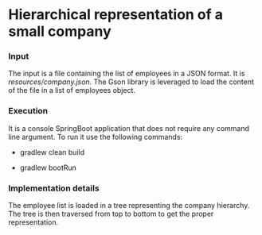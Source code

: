 # Hierarchical representation of a small company

### Input
The input is a file containing the list of employees in a JSON format. It is _resources/company.json_.
The Gson library is leveraged to load the content of the file in a list of employees object.

### Execution
It is a console SpringBoot application that does not require any command line argument.
To run it use the following commands:
 
* gradlew clean build

* gradlew bootRun

### Implementation details
The employee list is loaded in a tree representing the company hierarchy. The tree is then traversed 
from top to bottom to get the proper representation. 